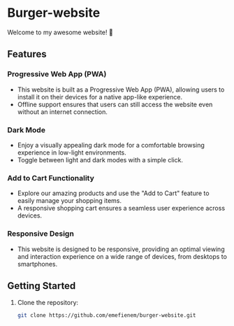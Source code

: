 # Burger-website

Welcome to my awesome website! 🚀

## Features

### Progressive Web App (PWA)
- This website is built as a Progressive Web App (PWA), allowing users to install it on their devices for a native app-like experience.
- Offline support ensures that users can still access the website even without an internet connection.

### Dark Mode
- Enjoy a visually appealing dark mode for a comfortable browsing experience in low-light environments.
- Toggle between light and dark modes with a simple click.

### Add to Cart Functionality
- Explore our amazing products and use the "Add to Cart" feature to easily manage your shopping items.
- A responsive shopping cart ensures a seamless user experience across devices.

### Responsive Design
- This website is designed to be responsive, providing an optimal viewing and interaction experience on a wide range of devices, from desktops to smartphones.

## Getting Started

1. Clone the repository:
   ```bash
   git clone https://github.com/emefienem/burger-website.git
